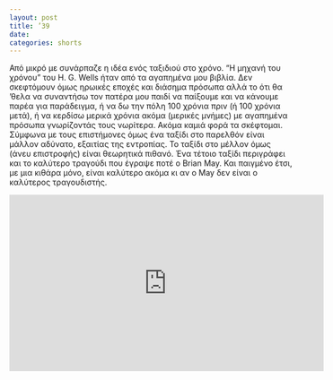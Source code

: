 ```yaml
---
layout: post
title: ’39
date: 
categories: shorts
---
```


Από μικρό με συνάρπαζε η ιδέα ενός ταξιδιού στο χρόνο. “Η μηχανή του χρόνου” του H. G. Wells ήταν από τα αγαπημένα μου βιβλία. Δεν σκεφτόμουν όμως ηρωικές εποχές και διάσημα πρόσωπα αλλά το ότι θα ’θελα να συναντήσω τον πατέρα μου παιδί να παίξουμε και να κάνουμε παρέα για παράδειγμα, ή να δω την πόλη 100 χρόνια πριν (ή 100 χρόνια μετά), ή να κερδίσω μερικά χρόνια ακόμα (μερικές μνήμες) με αγαπημένα πρόσωπα γνωρίζοντάς τους νωρίτερα. Ακόμα καμιά φορά τα σκέφτομαι. Σύμφωνα με τους επιστήμονες όμως ένα ταξίδι στο παρελθόν είναι μάλλον αδύνατο, εξαιτίας της εντροπίας. Το ταξίδι στο μέλλον όμως (άνευ επιστροφής) είναι θεωρητικά πιθανό. Ένα τέτοιο ταξίδι περιγράφει και το καλύτερο τραγούδι που έγραψε ποτέ o Brian May. Και παιγμένο έτσι, με μια κιθάρα μόνο, είναι καλύτερο ακόμα κι αν ο May δεν είναι ο καλύτερος τραγουδιστής.

<div class="youtube-embed-container">
	<iframe width="560" height="315" src="https://www.youtube.com/embed/2y3PGJGejxA" title="YouTube video player" frameborder="0" allow="accelerometer; autoplay; clipboard-write; encrypted-media; gyroscope; picture-in-picture" allowfullscreen></iframe>
</div>